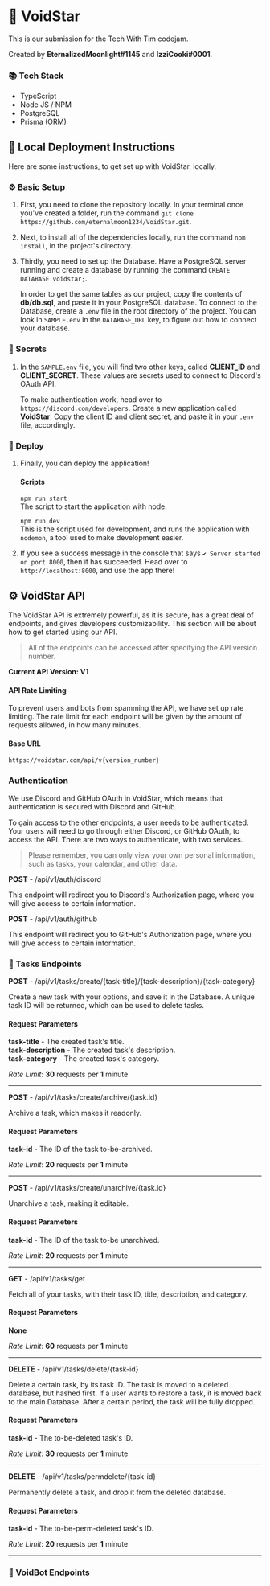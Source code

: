 # 💫 VoidStar

This is our submission for the Tech With Tim codejam.

Created by **EternalizedMoonlight#1145** and **IzziCooki#0001**.

### 📚 Tech Stack

- TypeScript
- Node JS / NPM
- PostgreSQL
- Prisma (ORM)

## 📜 Local Deployment Instructions

Here are some instructions, to get set up with VoidStar, locally.

### ⚙️ Basic Setup

1. First, you need to clone the repository locally. In your terminal once you've created a folder, run the command `git clone https://github.com/eternalmoon1234/VoidStar.git`.
   <br>
2. Next, to install all of the dependencies locally, run the command `npm install`, in the project's directory.
   <br>
3. Thirdly, you need to set up the Database. Have a PostgreSQL server running and create a database by running the command `CREATE DATABASE voidstar;`.
   <br>

   In order to get the same tables as our project, copy the contents of **db/db.sql**, and paste it in your PostgreSQL database. To connect to the Database, create a `.env` file in the root directory of the project. You can look in `SAMPLE.env` in the `DATABASE_URL` key, to figure out how to connect your database.

### 🔐 Secrets

1. In the `SAMPLE.env` file, you will find two other keys, called **CLIENT_ID** and **CLIENT_SECRET**. These values are secrets used to connect to Discord's OAuth API.
   <br>

   To make authentication work, head over to `https://discord.com/developers`. Create a new application called **VoidStar**. Copy the client ID and client secret, and paste it in your `.env` file, accordingly.

### 🚀 Deploy

1. Finally, you can deploy the application!
   <br>

   #### Scripts

   `npm run start`
   <br>
   The script to start the application with node.

   `npm run dev`
   <br>
   This is the script used for development, and runs the application with `nodemon`, a tool used to make development easier.

2. If you see a success message in the console that says `✔️ Server started on port 8000`, then it has succeeded. Head over to `http://localhost:8000`, and use the app there!

## ⚙️ VoidStar API

The VoidStar API is extremely powerful, as it is secure, has a great deal of endpoints, and gives developers customizability. This section will be about how to get started using our API.

> All of the endpoints can be accessed after specifying the API version number.

**Current API Version: V1**

#### API Rate Limiting

To prevent users and bots from spamming the API, we have set up rate limiting. The rate limit for each endpoint will be given by the amount of requests allowed, in how many minutes.

#### Base URL

`https://voidstar.com/api/v{version_number}`

### Authentication

We use Discord and GitHub OAuth in VoidStar, which means that authentication is secured with Discord and GitHub.

To gain access to the other endpoints, a user needs to be authenticated. Your users will need to go through either Discord, or GitHub OAuth, to access the API. There are two ways to authenticate, with two services.

> Please remember, you can only view your own personal information, such as tasks, your calendar, and other data.

**POST** - /api/v1/auth/discord

This endpoint will redirect you to Discord's Authorization page, where you will give access to certain information.

**POST** - /api/v1/auth/github

This endpoint will redirect you to GitHub's Authorization page, where you will give access to certain information.

### 📝 Tasks Endpoints

**POST** - /api/v1/tasks/create/{task-title}/{task-description}/{task-category}
<br>

Create a new task with your options, and save it in the Database. A unique task ID will be returned, which can be used to delete tasks.

#### Request Parameters

**task-title** - The created task's title.
<br>
**task-description** - The created task's description.
<br>
**task-category** - The created task's category.

_Rate Limit_: **30** requests per **1** minute

---

**POST** - /api/v1/tasks/create/archive/{task.id}
<br>

Archive a task, which makes it readonly.

#### Request Parameters

**task-id** - The ID of the task to-be-archived.

_Rate Limit_: **20** requests per **1** minute

---

**POST** - /api/v1/tasks/create/unarchive/{task.id}
<br>

Unarchive a task, making it editable.

#### Request Parameters

**task-id** - The ID of the task to-be unarchived.

_Rate Limit_: **20** requests per **1** minute

---

**GET** - /api/v1/tasks/get
<br>

Fetch all of your tasks, with their task ID, title, description, and category.

#### Request Parameters

**None**

_Rate Limit_: **60** requests per **1** minute

---

**DELETE** - /api/v1/tasks/delete/{task-id}
<br>

Delete a certain task, by its task ID. The task is moved to a deleted database, but hashed first. If a user wants to restore a task, it is moved back to the main Database. After a certain period, the task will be fully dropped.

#### Request Parameters

**task-id** - The to-be-deleted task's ID.

_Rate Limit_: **30** requests per **1** minute

---

**DELETE** - /api/v1/tasks/permdelete/{task-id}
<br>

Permanently delete a task, and drop it from the deleted database.

#### Request Parameters

**task-id** - The to-be-perm-deleted task's ID.

_Rate Limit_: **20** requests per **1** minute

---

### 🤖 VoidBot Endpoints
